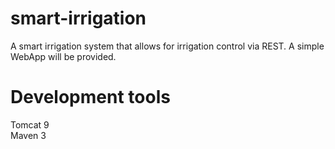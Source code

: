 # smart-irrigation
A smart irrigation system that allows for irrigation control via REST.  A simple WebApp will be provided.

# Development tools
Tomcat 9  
Maven 3  
